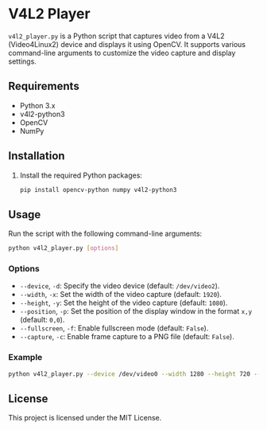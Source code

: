 # V4L2 Player

`v4l2_player.py` is a Python script that captures video from a V4L2 (Video4Linux2) device and displays it using OpenCV. It supports various command-line arguments to customize the video capture and display settings.

## Requirements

- Python 3.x
- v4l2-python3
- OpenCV
- NumPy

## Installation

1. Install the required Python packages:
    ```sh
    pip install opencv-python numpy v4l2-python3
    ```

## Usage

Run the script with the following command-line arguments:

```sh
python v4l2_player.py [options]
```

### Options

- `--device`, `-d`: Specify the video device (default: `/dev/video2`).
- `--width`, `-x`: Set the width of the video capture (default: `1920`).
- `--height`, `-y`: Set the height of the video capture (default: `1080`).
- `--position`, `-p`: Set the position of the display window in the format `x,y` (default: `0,0`).
- `--fullscreen`, `-f`: Enable fullscreen mode (default: `False`).
- `--capture`, `-c`: Enable frame capture to a PNG file (default: `False`).

### Example

```sh
python v4l2_player.py --device /dev/video0 --width 1280 --height 720 --fullscreen
```

## License

This project is licensed under the MIT License.